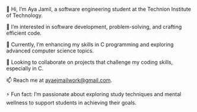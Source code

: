 👋 Hi, I’m Aya Jamil, a software engineering student at the Technion Institute of Technology.

👀 I’m interested in software development, problem-solving, and crafting efficient code.

🌱 Currently, I’m enhancing my skills in C programming and exploring advanced computer science topics.

💼 Looking to collaborate on projects that challenge my coding skills, especially in C.

📫 Reach me at ayaejmailwork@gmail.com.

⚡ Fun fact: I’m passionate about exploring study techniques and mental wellness to support students in achieving their goals.
